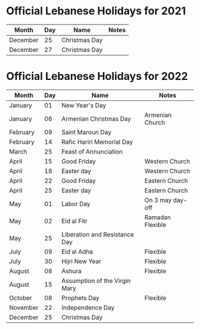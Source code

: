 # Official Lebanese Holidays for 2021 

|Month |Day |Name |Notes 
| --- | --- | --- | --- 
|December |25 |Christmas Day 
|December |27 |Christmas Day 



# Official Lebanese Holidays for 2022 

|Month |Day |Name |Notes 
| --- | --- | --- |--- 
|January |01 |New Year's Day 
|January |06 |Armenian Christmas Day |Armenian Church
|February |09 |Saint Maroun Day 
|February |14 |Rafic Hariri Memorial Day 
|March |25 |Feast of Annunciation
|April |15 |Good Friday|Western Church
|April |18 |Easter day |Western Church
|April |22 |Good Friday|Eastern Church
|April |25 |Easter day |Eastern Church
|May   |01 |Labor Day  |On 3 may day-off
|May   |02 |Eid al Fitr |Ramadan Flexible
|May   |25 |Liberation and Resistance Day
|July  |09|Eid al Adha  |Flexible
|July  |30 |Hijri New Year|Flexible
|August |08| Ashura       |Flexible
|August |15 |Assumption of the Virgin Mary
|October |08 |Prophets Day |Flexible
|November |22 |Independence Day
|December |25 |Christmas Day
